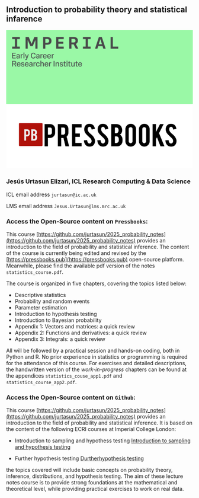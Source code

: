 ## Introduction to probability theory and statistical infarence

<img src="/src/readme_figures/imperial_ecri.png" width = 600>
<img src="/src/readme_figures/pressbooks_logo.png" width = 600>

### Jesús Urtasun Elizari, ICL Research Computing & Data Science

ICL email address `jurtasun@ic.ac.uk`

LMS email address `Jesus.Urtasun@lms.mrc.ac.uk`

### Access the Open-Source content on `Pressbooks`:

This course [https://github.com/jurtasun/2025_probability_notes](https://github.com/jurtasun/2025_probability_notes) provides an introduction to the field of probability and statistical inference. The content of the course is currently being edited and revised by the [https://pressbooks.pub](https://pressbooks.pub) open-source platform. Meanwhile, please find the available pdf version of the notes `statistics_course.pdf`.

The course is organized in five chapters, covering the topics listed below:

- Descriptive statistics
- Probability and random events
- Parameter estimation
- Introduction to hypothesis testing
- Introduction to Bayesian probability
- Appendix 1: Vectors and matrices: a quick review 
- Appendix 2: Functions and derivatives: a quick review 
- Appendix 3: Integrals: a quick review 

All will be followed by a practical session and hands-on coding, both in Python and R. No prior experience in statistics or programming is required for the attendance of this course. For exercises and detailed descriptions, the handwritten version of the *work-in-progress* chapters can be found at the appendices `statistics_couse_app1.pdf` and `statistics_course_app2.pdf`.

### Access the Open-Source content on `Github`:

This course [https://github.com/jurtasun/2025_probability_notes](https://github.com/jurtasun/2025_probability_notes) provides an introduction to the field of probability and statistical inference. It is based on the content of the following ECRI courses at Imperial College London:

- Introduction to sampling and hypothess testing
[Introduction to sampling and hypothesis testing](https://www.imperial.ac.uk/early-career-researcher-institute/learning-and-development/courses-by-programme/research-computing-and-data-science/sampling-hypothesis-testing/)

- Further hypothesis testing
[Durtherhypothesis testing](https://www.imperial.ac.uk/early-career-researcher-institute/learning-and-development/courses-by-programme/research-computing-and-data-science/further-hypothesis-testing/)

the topics covered will include basic concepts on probability theory, inference, distributions, and hypothesis testing. 
The aim of these lecture notes course is to provide strong foundations at the mathematical and theoretical level, while providing practical exercises to work on real data.
